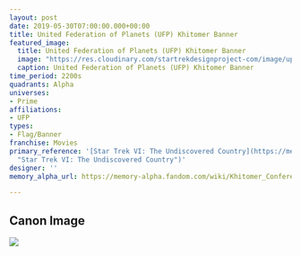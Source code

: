 ```yaml
---
layout: post
date: 2019-05-30T07:00:00.000+00:00
title: United Federation of Planets (UFP) Khitomer Banner
featured_image:
  title: United Federation of Planets (UFP) Khitomer Banner
  image: "https://res.cloudinary.com/startrekdesignproject-com/image/upload/v1568238390/UFP_KhitomerBanner.png"
  caption: United Federation of Planets (UFP) Khitomer Banner
time_period: 2200s
quadrants: Alpha
universes:
- Prime
affiliations:
- UFP
types:
- Flag/Banner
franchise: Movies
primary_reference: '[Star Trek VI: The Undiscovered Country](https://memory-alpha.fandom.com/wiki/Star_Trek_VI:_The_Undiscovered_Country
  "Star Trek VI: The Undiscovered Country")'
designer: ''
memory_alpha_url: https://memory-alpha.fandom.com/wiki/Khitomer_Conference

---
```

## Canon Image

![](https://res.cloudinary.com/startrekdesignproject-com/image/upload/v1568238390/KhitomerUFPBanner_UndiscoveredCountry1.jpg)